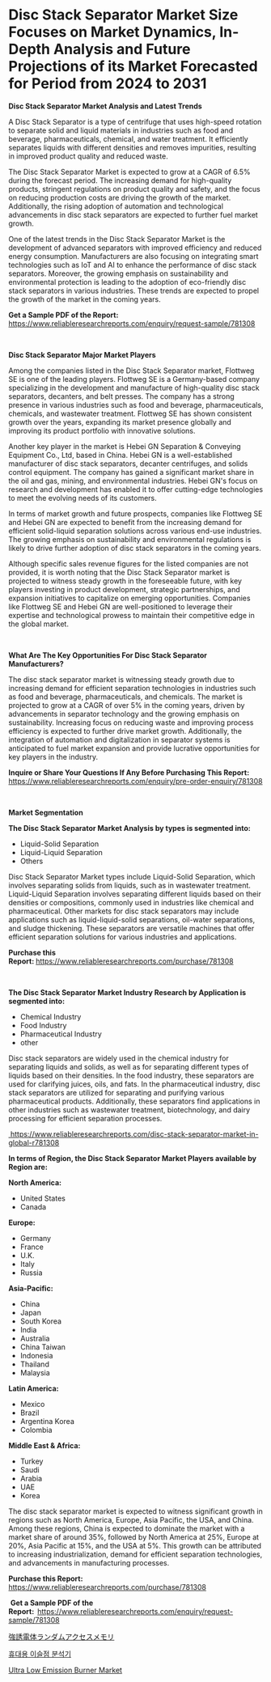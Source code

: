 <p><h1>Disc Stack Separator Market Size Focuses on Market Dynamics, In-Depth Analysis and Future Projections of its Market Forecasted for Period from 2024 to 2031</h1></p><p><strong>Disc Stack Separator Market Analysis and Latest Trends</strong></p>
<p><p>A Disc Stack Separator is a type of centrifuge that uses high-speed rotation to separate solid and liquid materials in industries such as food and beverage, pharmaceuticals, chemical, and water treatment. It efficiently separates liquids with different densities and removes impurities, resulting in improved product quality and reduced waste.</p><p>The Disc Stack Separator Market is expected to grow at a CAGR of 6.5% during the forecast period. The increasing demand for high-quality products, stringent regulations on product quality and safety, and the focus on reducing production costs are driving the growth of the market. Additionally, the rising adoption of automation and technological advancements in disc stack separators are expected to further fuel market growth.</p><p>One of the latest trends in the Disc Stack Separator Market is the development of advanced separators with improved efficiency and reduced energy consumption. Manufacturers are also focusing on integrating smart technologies such as IoT and AI to enhance the performance of disc stack separators. Moreover, the growing emphasis on sustainability and environmental protection is leading to the adoption of eco-friendly disc stack separators in various industries. These trends are expected to propel the growth of the market in the coming years.</p></p>
<p><strong>Get a Sample PDF of the Report:&nbsp;</strong> <a href="https://www.reliableresearchreports.com/enquiry/request-sample/781308">https://www.reliableresearchreports.com/enquiry/request-sample/781308</a></p>
<p>&nbsp;</p>
<p><strong>Disc Stack Separator Major Market Players</strong></p>
<p><p>Among the companies listed in the Disc Stack Separator market, Flottweg SE is one of the leading players. Flottweg SE is a Germany-based company specializing in the development and manufacture of high-quality disc stack separators, decanters, and belt presses. The company has a strong presence in various industries such as food and beverage, pharmaceuticals, chemicals, and wastewater treatment. Flottweg SE has shown consistent growth over the years, expanding its market presence globally and improving its product portfolio with innovative solutions.</p><p>Another key player in the market is Hebei GN Separation & Conveying Equipment Co., Ltd, based in China. Hebei GN is a well-established manufacturer of disc stack separators, decanter centrifuges, and solids control equipment. The company has gained a significant market share in the oil and gas, mining, and environmental industries. Hebei GN's focus on research and development has enabled it to offer cutting-edge technologies to meet the evolving needs of its customers.</p><p>In terms of market growth and future prospects, companies like Flottweg SE and Hebei GN are expected to benefit from the increasing demand for efficient solid-liquid separation solutions across various end-use industries. The growing emphasis on sustainability and environmental regulations is likely to drive further adoption of disc stack separators in the coming years.</p><p>Although specific sales revenue figures for the listed companies are not provided, it is worth noting that the Disc Stack Separator market is projected to witness steady growth in the foreseeable future, with key players investing in product development, strategic partnerships, and expansion initiatives to capitalize on emerging opportunities. Companies like Flottweg SE and Hebei GN are well-positioned to leverage their expertise and technological prowess to maintain their competitive edge in the global market.</p></p>
<p>&nbsp;</p>
<p><strong>What Are The Key Opportunities For Disc Stack Separator Manufacturers?</strong></p>
<p><p>The disc stack separator market is witnessing steady growth due to increasing demand for efficient separation technologies in industries such as food and beverage, pharmaceuticals, and chemicals. The market is projected to grow at a CAGR of over 5% in the coming years, driven by advancements in separator technology and the growing emphasis on sustainability. Increasing focus on reducing waste and improving process efficiency is expected to further drive market growth. Additionally, the integration of automation and digitalization in separator systems is anticipated to fuel market expansion and provide lucrative opportunities for key players in the industry.</p></p>
<p><strong>Inquire or Share Your Questions If Any Before Purchasing This Report:</strong> <a href="https://www.reliableresearchreports.com/enquiry/pre-order-enquiry/781308">https://www.reliableresearchreports.com/enquiry/pre-order-enquiry/781308</a></p>
<p>&nbsp;</p>
<p><strong>Market Segmentation</strong></p>
<p><strong>The Disc Stack Separator Market Analysis by types is segmented into:</strong></p>
<p><ul><li>Liquid-Solid Separation</li><li>Liquid-Liquid Separation</li><li>Others</li></ul></p>
<p><p>Disc Stack Separator Market types include Liquid-Solid Separation, which involves separating solids from liquids, such as in wastewater treatment. Liquid-Liquid Separation involves separating different liquids based on their densities or compositions, commonly used in industries like chemical and pharmaceutical. Other markets for disc stack separators may include applications such as liquid-liquid-solid separations, oil-water separations, and sludge thickening. These separators are versatile machines that offer efficient separation solutions for various industries and applications.</p></p>
<p><strong>Purchase this Report:&nbsp;</strong><a href="https://www.reliableresearchreports.com/purchase/781308">https://www.reliableresearchreports.com/purchase/781308</a></p>
<p>&nbsp;</p>
<p><strong>The Disc Stack Separator Market Industry Research by Application is segmented into:</strong></p>
<p><ul><li>Chemical Industry</li><li>Food Industry</li><li>Pharmaceutical Industry</li><li>other</li></ul></p>
<p><p>Disc stack separators are widely used in the chemical industry for separating liquids and solids, as well as for separating different types of liquids based on their densities. In the food industry, these separators are used for clarifying juices, oils, and fats. In the pharmaceutical industry, disc stack separators are utilized for separating and purifying various pharmaceutical products. Additionally, these separators find applications in other industries such as wastewater treatment, biotechnology, and dairy processing for efficient separation processes.</p></p>
<p><a href="https://www.reliableresearchreports.com/disc-stack-separator-market-in-global-r781308">&nbsp;https://www.reliableresearchreports.com/disc-stack-separator-market-in-global-r781308</a></p>
<p><strong>In terms of Region, the Disc Stack Separator Market Players available by Region are:</strong></p>
<p>
    <p> <strong> North America: </strong>
        <ul>
            <li>United States</li>
            <li>Canada</li>
        </ul>
        </p> 
    <p> <strong> Europe: </strong>
        <ul>
            <li>Germany</li>
            <li>France</li>
            <li>U.K.</li>
            <li>Italy</li>
            <li>Russia</li>
        </ul>
        </p> 
    <p> <strong> Asia-Pacific: </strong>
        <ul>
            <li>China</li>
            <li>Japan</li>
            <li>South Korea</li>
            <li>India</li>
            <li>Australia</li>
            <li>China Taiwan</li>
            <li>Indonesia</li>
            <li>Thailand</li>
            <li>Malaysia</li>
        </ul>
        </p> 
    <p> <strong> Latin America: </strong>
        <ul>
            <li>Mexico</li>
            <li>Brazil</li>
            <li>Argentina Korea</li>
            <li>Colombia</li>
        </ul>
        </p> 
    <p> <strong> Middle East & Africa: </strong>
        <ul>
            <li>Turkey</li>
            <li>Saudi</li>
            <li>Arabia</li>
            <li>UAE</li>
            <li>Korea</li>
        </ul>
    </p>
    </p>
<p><p>The disc stack separator market is expected to witness significant growth in regions such as North America, Europe, Asia Pacific, the USA, and China. Among these regions, China is expected to dominate the market with a market share of around 35%, followed by North America at 25%, Europe at 20%, Asia Pacific at 15%, and the USA at 5%. This growth can be attributed to increasing industrialization, demand for efficient separation technologies, and advancements in manufacturing processes.</p></p>
<p><strong>Purchase this Report: </strong><a href="https://www.reliableresearchreports.com/purchase/781308">https://www.reliableresearchreports.com/purchase/781308</a></p>
<p>&nbsp;<strong>Get a Sample PDF of the Report:&nbsp;&nbsp;</strong><a href="https://www.reliableresearchreports.com/enquiry/request-sample/781308">https://www.reliableresearchreports.com/enquiry/request-sample/781308</a></p>
<p><strong></strong></p>
<p><p><a href="https://github.com/ksxzwxabcuynh011/Market-Research-Report-List-1/blob/main/354464231196.md">強誘電体ランダムアクセスメモリ</a></p><p><a href="https://github.com/xvz497517413/Market-Research-Report-List-1/blob/main/572685228639.md">휴대용 이슬점 분석기</a></p><p><a href="https://github.com/BryceTownsendr/Market-Research-Report-List-4/blob/main/ultra-low-emission-burner-market.md">Ultra Low Emission Burner Market</a></p></p>